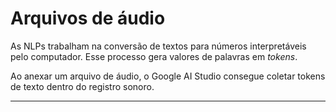 # Arquivos de áudio

As NLPs trabalham na conversão de textos para números interpretáveis pelo computador. Esse processo gera valores de palavras em *tokens*.

Ao anexar um arquivo de áudio, o Google AI Studio consegue coletar tokens de texto dentro do registro sonoro. 


---
